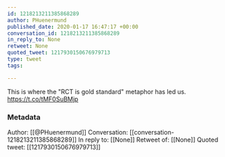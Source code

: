 ```yaml
---
id: 1218213211385868289
author: PHuenermund
published_date: 2020-01-17 16:47:17 +00:00
conversation_id: 1218213211385868289
in_reply_to: None
retweet: None
quoted_tweet: 1217930150676979713
type: tweet
tags:

---
```


This is where the "RCT is gold standard" metaphor has led us. https://t.co/tMF0SuBMjp

### Metadata

Author: [[@PHuenermund]]
Conversation: [[conversation-1218213211385868289]]
In reply to: [[None]]
Retweet of: [[None]]
Quoted tweet: [[1217930150676979713]]
